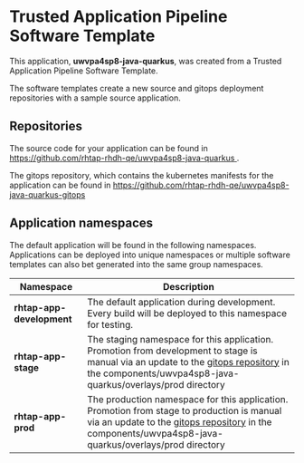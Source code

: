 # Trusted Application Pipeline Software Template

This application, **uwvpa4sp8-java-quarkus**, was created from a Trusted Application Pipeline Software Template.

The software templates create a new source and gitops deployment repositories with a sample source application. 

## Repositories

The source code for your application can be found in [https://github.com/rhtap-rhdh-qe/uwvpa4sp8-java-quarkus ](https://github.com/rhtap-rhdh-qe/uwvpa4sp8-java-quarkus ).
 
The gitops repository, which contains the kubernetes manifests for the application can be found in 
[https://github.com/rhtap-rhdh-qe/uwvpa4sp8-java-quarkus-gitops ](https://github.com/rhtap-rhdh-qe/uwvpa4sp8-java-quarkus-gitops ) 

## Application namespaces 

The default application will be found in the following namespaces. Applications can be deployed into unique namespaces or multiple software templates can also bet generated into the same group namespaces.  

|  Namespace   |  Description   |  
| -------- | -------- |   
| **rhtap-app-development** | The default application during development. Every build will be deployed to this namespace for testing. | 
| **rhtap-app-stage** | The staging namespace for this application. Promotion from development to stage is manual via an update to the [gitops repository](https://github.com/rhtap-rhdh-qe/uwvpa4sp8-java-quarkus-gitops ) in the components/uwvpa4sp8-java-quarkus/overlays/prod directory |  
| **rhtap-app-prod** | The production namespace for this application. Promotion from stage to production is manual via an update to the [gitops repository](https://github.com/rhtap-rhdh-qe/uwvpa4sp8-java-quarkus-gitops ) in the components/uwvpa4sp8-java-quarkus/overlays/prod directory | 